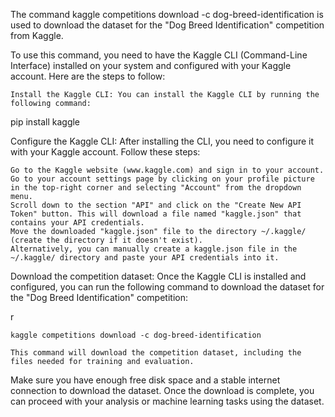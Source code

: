 The command kaggle competitions download -c dog-breed-identification is used to download the dataset for the "Dog Breed Identification" competition from Kaggle.

To use this command, you need to have the Kaggle CLI (Command-Line Interface) installed on your system and configured with your Kaggle account. Here are the steps to follow:

    Install the Kaggle CLI: You can install the Kaggle CLI by running the following command:

pip install kaggle

Configure the Kaggle CLI: After installing the CLI, you need to configure it with your Kaggle account. Follow these steps:

    Go to the Kaggle website (www.kaggle.com) and sign in to your account.
    Go to your account settings page by clicking on your profile picture in the top-right corner and selecting "Account" from the dropdown menu.
    Scroll down to the section "API" and click on the "Create New API Token" button. This will download a file named "kaggle.json" that contains your API credentials.
    Move the downloaded "kaggle.json" file to the directory ~/.kaggle/ (create the directory if it doesn't exist).
    Alternatively, you can manually create a kaggle.json file in the ~/.kaggle/ directory and paste your API credentials into it.

Download the competition dataset: Once the Kaggle CLI is installed and configured, you can run the following command to download the dataset for the "Dog Breed Identification" competition:

r

    kaggle competitions download -c dog-breed-identification

    This command will download the competition dataset, including the files needed for training and evaluation.

Make sure you have enough free disk space and a stable internet connection to download the dataset. Once the download is complete, you can proceed with your analysis or machine learning tasks using the dataset.